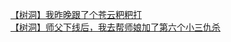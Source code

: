 [【树洞】我昨晚跟了个苍云粑粑打](http://tieba.baidu.com/p/3512980245?see_lz=1&pn=)   
[【树洞】师父下线后，我去帮师娘加了第六个小三仇杀](http://tieba.baidu.com/p/3514418150?see_lz=1&pn=)   

